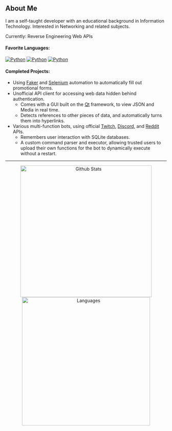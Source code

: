 ## About Me
I am a self-taught developer with an educational background in Information Technology. Interested in Networking and related subjects.

Currently: Reverse Engineering Web APIs

#### Favorite Languages:
[![Python](https://img.shields.io/static/v1?label=%20&message=Python&color=0D1117&style=flat-square&logo=python&logoColor=yellow)](https://www.python.org/)
[![Python](https://img.shields.io/static/v1?label=%20&message=C%23&color=0D1117&style=flat-square&logo=csharp&logoColor=lightblue)](https://dotnet.microsoft.com/en-us/languages/csharp)
[![Python](https://img.shields.io/static/v1?label=%20&message=Rust&color=0D1117&style=flat-square&logo=rust&logoColor=brown)](https://www.rust-lang.org/)

#### Completed Projects:
+ Using [Faker](https://pypi.org/project/Faker) and [Selenium](https://www.selenium.dev/) automation to automatically fill out promotional forms.
+ Unofficial API client for accessing web data hidden behind authentication.
    + Comes with a GUI built on the [Qt](https://www.qt.io) framework, to view JSON and Media in real time.
    + Detects references to other pieces of data, and automatically turns them into hyperlinks.
+ Various multi-function bots, using official [Twitch](https://dev.twitch.tv/docs/api/), [Discord](https://discord.com/developers/docs/reference), and [Reddit](https://www.reddit.com/dev/api) APIs.
    + Remembers user interaction with SQLite databases.
    + A custom command parser and executor, allowing trusted users to upload their own functions for the bot to dynamically execute without a restart.

---

<p align="center">
<img src="https://github-readme-stats.vercel.app/api?username=Cubicpath&show_icons=true&theme=tokyonight&hide_border=true" alt="Github Stats" width=410>
<img src="https://github-readme-stats.vercel.app/api/top-langs/?username=Cubicpath&layout=compact&theme=tokyonight&hide_border=true" alt="Languages" width=400>
</p>

